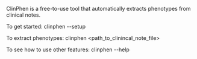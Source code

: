ClinPhen is a free-to-use tool that automatically extracts phenotypes from clinical notes.

To get started:
clinphen --setup

To extract phenotypes:
clinphen <path_to_clinincal_note_file>

To see how to use other features:
clinphen --help
